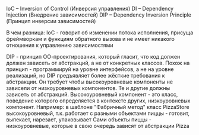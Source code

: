 IoC – Inversion of Control (Инверсия управления)
DI – Dependency Injection (Внедрение зависимостей)
DIP – Dependency Inversion Principle (Принцип инверсии зависимостей)

В чем разница:
IoC -  говорит об изменении потока исполнения, присуща фреймворкам и функциям обратного вызова и не имеет никакого отношения к управлению зависимостями

DIP - принцип ОО-проектирования, который гласит, что код должен должен зависеть от абстракций, а не от конкретных классов. 
Похож на принцип - программируй на уровне интерфейсов, а не на уровне реализаций, но DIP предъявляет более жёсткие требования к абстракции.
Он требует чтобы высокоуровневые компоненты не зависели от низкоуровневых компонентов. Те и другие должны зависеть от абстракций.
Высокоуровневый компонент - это класс, поведение которого определяется в контексте других, низкоуровневых компонент.
Например: в шаблоне "Фабричный метод" класс PizzaStore высокоуровневый, т.к. работает с разными объектами пиццы - готовит, выпекает, нарезает, упаковывает
Сами объекты пиццы - низкоуровневые, которые в свою очередь зависят от абстракции Pizza
